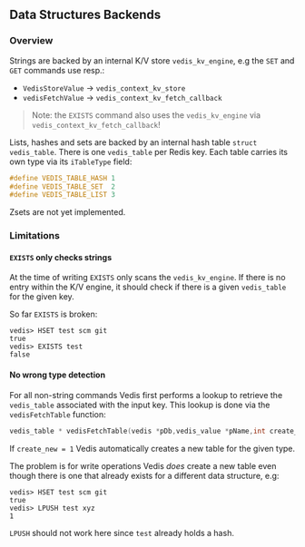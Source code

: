 ## Data Structures Backends

### Overview

Strings are backed by an internal K/V store `vedis_kv_engine`, e.g the `SET` and
`GET` commands use resp.:

* `VedisStoreValue` -> `vedis_context_kv_store`
* `vedisFetchValue` -> `vedis_context_kv_fetch_callback`

> Note: the `EXISTS` command also uses the `vedis_kv_engine` via
`vedis_context_kv_fetch_callback`!

Lists, hashes and sets are backed by an internal hash table `struct vedis_table`.
There is one `vedis_table` per Redis key. Each table carries its own type via
its `iTableType` field:

```C
#define VEDIS_TABLE_HASH 1
#define VEDIS_TABLE_SET  2
#define VEDIS_TABLE_LIST 3
```

Zsets are not yet implemented.

### Limitations

#### `EXISTS` only checks strings

At the time of writing `EXISTS` only scans the `vedis_kv_engine`. If there is no
entry within the K/V engine, it should check if there is a given `vedis_table`
for the given key.

So far `EXISTS` is broken:

```
vedis> HSET test scm git
true
vedis> EXISTS test
false
```

#### No wrong type detection

For all non-string commands Vedis first performs a lookup to retrieve the
`vedis_table` associated with the input key. This lookup is done via the
`vedisFetchTable` function:

```C
vedis_table * vedisFetchTable(vedis *pDb,vedis_value *pName,int create_new,int iType);
```

If `create_new = 1` Vedis automatically creates a new table for the given type.

The problem is for write operations Vedis *does* create a new table even though
there is one that already exists for a different data structure, e.g:

```
vedis> HSET test scm git
true
vedis> LPUSH test xyz
1
```

`LPUSH` should not work here since `test` already holds a hash.
